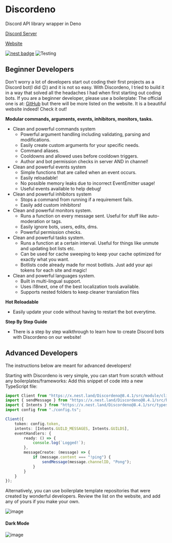 # Discordeno

Discord API library wrapper in Deno

[Discord Server](https://discord.gg/J4NqJ72)

[Website](https://discordeno.netlify.app)

[![nest badge](https://nest.land/badge-large.svg)](https://nest.land/package/Discordeno)
![Testing](https://github.com/Skillz4Killz/Discordeno/workflows/Testing/Linting/badge.svg)

## Beginner Developers

Don't worry a lot of developers start out coding their first projects as a Discord bot(I did 😉) and it is not so easy. With Discordeno, I tried to build it in a way that solved all the headaches I had when first starting out coding bots. If you are a beginner developer, please use a boilerplate: The official one is at: [GitHub](https://github.com/Skillz4Killz/Discordeno-bot-template) but there will be more listed on the website. It is a beautiful website indeed! Check it out!

**Modular commands, arguments, events, inhibitors, monitors, tasks.**

- Clean and powerful commands system
  - Powerful argument handling including validating, parsing and modifications.
  - Easily create custom arguments for your specific needs.
  - Command aliases.
  - Cooldowns and allowed uses before cooldown triggers.
  - Author and bot permission checks in server AND in channel!
- Clean and powerful events system
  - Simple functions that are called when an event occurs.
  - Easily reloadable!
  - No possible memory leaks due to incorrect EventEmitter usage!
  - Useful events available to help debug!
- Clean and powerful inhibitors system
  - Stops a command from running if a requirement fails.
  - Easily add custom inhibitors!
- Clean and powerful monitors system.
  - Runs a function on every message sent. Useful for stuff like auto-moderation or tags.
  - Easily ignore bots, users, edits, dms.
  - Powerful permission checks.
- Clean and powerful tasks system.
  - Runs a function at a certain interval. Useful for things like unmute and updating bot lists etc.
  - Can be used for cache sweeping to keep your cache optimized for exactly what you want.
  - Botlists code already made for most botlists. Just add your api tokens for each site and magic!
- Clean and powerful languages system.
  - Built in multi-lingual support.
  - Uses i18next, one of the best localization tools available.
  - Supports nested folders to keep cleaner translation files

**Hot Reloadable**
  - Easily update your code without having to restart the bot everytime.

**Step By Step Guide**
  - There is a step by step walkthrough to learn how to create Discord bots with Discordeno on our website!

## Advanced Developers
The instructions below are meant for advanced developers!

Starting with Discordeno is very simple, you can start from scratch without any boilerplates/frameworks: Add this snippet of code into a new TypeScript file:

```typescript
import Client from "https://x.nest.land/Discordeno@8.4.1/src/module/client.ts";
import { sendMessage } from "https://x.nest.land/Discordeno@8.4.1/src/handlers/channel.ts";
import { Intents } from "https://x.nest.land/Discordeno@8.4.1/src/types/options.ts";
import config from "./config.ts";

Client({
    token: config.token,
    intents: [Intents.GUILD_MESSAGES, Intents.GUILDS],
    eventHandlers: {
        ready: () => {
            console.log(`Logged!`);
        },
        messageCreate: (message) => {
            if (message.content === "!ping") {
                sendMessage(message.channelID, "Pong");
            }
        }
    }
});
```

Alternatively, you can use boilerplate template repositories that were created by wonderful developers. Review the list on the website, and add any of yours if you make your own.

![image](https://i.imgur.com/z1BfUnt.png)

#### Dark Mode

![image](https://i.imgur.com/Vr2Bebr.png)
